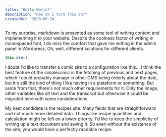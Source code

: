 ```yaml
---
title: "Hello World!"
description: "How do I turn this on?"
createdAt: '2020-06-24'
---
```


To my surprise, markdown is presented as some tool of writing content and implementing it to your website. Despite the coolness factor of writing in monospaced font, I do miss the comfort that gave me writing in the admin panel in Wordpress. Oh, well, different solutions for different clients.

```js
this.die()
```

I doubt I'd like to transfer a comic site to a configuration like this... I think the best feature of the simplecomic is the fetching of previous and next pages, which I could probably manage in other CMS being orderly about the date, but it's still the kind of thing I like having in a plataform or something. But aside from that, there's not much other requirements for it. Only the image, other variables like alt text and the transcript but otherwise it could be migrated here with some considerations.

My best candidate is the recipes site. Many fields that are straightforward and not much more detailed data. Things like recipe quantities and calculation might be left on a lower priority, I'd like to keep the simplicity of writing up a text document and saving it. So even without the existence of the site, you would have a perfectly readable recipe.